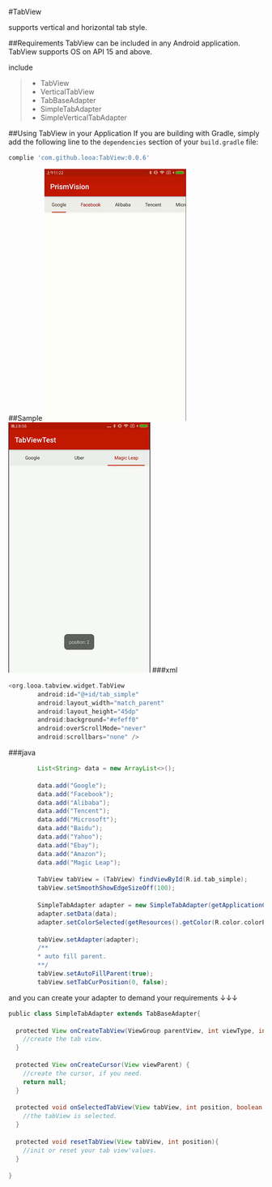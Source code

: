 #TabView

supports vertical and horizontal tab style.


##Requirements
TabView can be included in any Android application.
TabView supports OS on API 15 and above.

include
> * TabView
> * VerticalTabView
> * TabBaseAdapter
> * SimpleTabAdapter
> * SimpleVerticalTabAdapter

##Using TabView in your Application
If you are building with Gradle, simply add the following line to the `dependencies` section of your `build.gradle` file:
```groovy
complie 'com.github.looa:TabView:0.0.6'
```

##Sample
![screenshots](https://raw.githubusercontent.com/looa/TabView/master/REDEME/show_001.gif)  ![sreenshots-02](https://raw.githubusercontent.com/looa/TabView/master/REDEME/show_002.gif)
###xml
```groovy
<org.looa.tabview.widget.TabView
        android:id="@+id/tab_simple"
        android:layout_width="match_parent"
        android:layout_height="45dp"
        android:background="#efeff0"
        android:overScrollMode="never"
        android:scrollbars="none" />
```
###java
```groovy
        List<String> data = new ArrayList<>();

        data.add("Google");
        data.add("Facebook");
        data.add("Alibaba");
        data.add("Tencent");
        data.add("Microsoft");
        data.add("Baidu");
        data.add("Yahoo");
        data.add("Ebay");
        data.add("Amazon");
        data.add("Magic Leap");

        TabView tabView = (TabView) findViewById(R.id.tab_simple);
        tabView.setSmoothShowEdgeSizeOff(100);

        SimpleTabAdapter adapter = new SimpleTabAdapter(getApplicationContext());
        adapter.setData(data);
        adapter.setColorSelected(getResources().getColor(R.color.colorPrimary));

        tabView.setAdapter(adapter);
        /**
        * auto fill parent.
        **/
        tabView.setAutoFillParent(true);
        tabView.setTabCurPosition(0, false);
```
and you can create your adapter to demand your requirements ↓↓↓
```groovy
public class SimpleTabAdapter extends TabBaseAdapter{

  protected View onCreateTabView(ViewGroup parentView, int viewType, int position){
    //create the tab view.
  }

  protected View onCreateCursor(View viewParent) {
    //create the cursor, if you need.
    return null;
  }

  protected void onSelectedTabView(View tabView, int position, boolean isSmooth){
    //the tabView is selected.
  }

  protected void resetTabView(View tabView, int position){
    //init or reset your tab view'values.
  }

}
```
